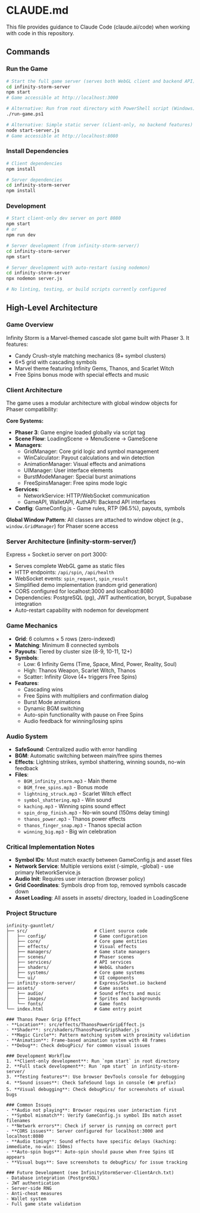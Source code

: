 # CLAUDE.md

This file provides guidance to Claude Code (claude.ai/code) when working with code in this repository.

## Commands

### Run the Game
```bash
# Start the full game server (serves both WebGL client and backend API)
cd infinity-storm-server
npm start
# Game accessible at http://localhost:3000

# Alternative: Run from root directory with PowerShell script (Windows)
./run-game.ps1

# Alternative: Simple static server (client-only, no backend features)
node start-server.js
# Game accessible at http://localhost:8080
```

### Install Dependencies
```bash
# Client dependencies
npm install

# Server dependencies
cd infinity-storm-server
npm install
```

### Development
```bash
# Start client-only dev server on port 8080
npm start
# or
npm run dev

# Server development (from infinity-storm-server/)
cd infinity-storm-server
npm start

# Server development with auto-restart (using nodemon)
cd infinity-storm-server
npx nodemon server.js

# No linting, testing, or build scripts currently configured
```

## High-Level Architecture

### Game Overview
Infinity Storm is a Marvel-themed cascade slot game built with Phaser 3. It features:
- Candy Crush-style matching mechanics (8+ symbol clusters)
- 6×5 grid with cascading symbols
- Marvel theme featuring Infinity Gems, Thanos, and Scarlet Witch
- Free Spins bonus mode with special effects and music

### Client Architecture
The game uses a modular architecture with global window objects for Phaser compatibility:

**Core Systems:**
- **Phaser 3**: Game engine loaded globally via script tag
- **Scene Flow**: LoadingScene → MenuScene → GameScene
- **Managers**: 
  - GridManager: Core grid logic and symbol management
  - WinCalculator: Payout calculations and win detection
  - AnimationManager: Visual effects and animations
  - UIManager: User interface elements
  - BurstModeManager: Special burst animations
  - FreeSpinsManager: Free spins mode logic
- **Services**: 
  - NetworkService: HTTP/WebSocket communication
  - GameAPI, WalletAPI, AuthAPI: Backend API interfaces
- **Config**: GameConfig.js - Game rules, RTP (96.5%), payouts, symbols

**Global Window Pattern**: All classes are attached to window object (e.g., `window.GridManager`) for Phaser scene access

### Server Architecture (infinity-storm-server/)
Express + Socket.io server on port 3000:
- Serves complete WebGL game as static files
- HTTP endpoints: `/api/spin`, `/api/health`
- WebSocket events: `spin_request`, `spin_result`
- Simplified demo implementation (random grid generation)
- CORS configured for localhost:3000 and localhost:8080
- Dependencies: PostgreSQL (pg), JWT authentication, bcrypt, Supabase integration
- Auto-restart capability with nodemon for development

### Game Mechanics
- **Grid**: 6 columns × 5 rows (zero-indexed)
- **Matching**: Minimum 8 connected symbols
- **Payouts**: Tiered by cluster size (8-9, 10-11, 12+)
- **Symbols**:
  - Low: 6 Infinity Gems (Time, Space, Mind, Power, Reality, Soul)
  - High: Thanos Weapon, Scarlet Witch, Thanos
  - Scatter: Infinity Glove (4+ triggers Free Spins)
- **Features**: 
  - Cascading wins
  - Free Spins with multipliers and confirmation dialog
  - Burst Mode animations
  - Dynamic BGM switching
  - Auto-spin functionality with pause on Free Spins
  - Audio feedback for winning/losing spins

### Audio System
- **SafeSound**: Centralized audio with error handling
- **BGM**: Automatic switching between main/free spins themes
- **Effects**: Lightning strikes, symbol shattering, winning sounds, no-win feedback
- **Files**:
  - `BGM_infinity_storm.mp3` - Main theme
  - `BGM_free_spins.mp3` - Bonus mode
  - `lightning_struck.mp3` - Scarlet Witch effect
  - `symbol_shattering.mp3` - Win sound
  - `kaching.mp3` - Winning spins sound effect
  - `spin_drop_finish.mp3` - No-win sound (150ms delay timing)
  - `thanos_power.mp3` - Thanos power effects
  - `thanos_finger_snap.mp3` - Thanos special action
  - `winning_big.mp3` - Big win celebration

### Critical Implementation Notes
- **Symbol IDs**: Must match exactly between GameConfig.js and asset files
- **Network Service**: Multiple versions exist (-simple, -global) - use primary NetworkService.js
- **Audio Init**: Requires user interaction (browser policy)
- **Grid Coordinates**: Symbols drop from top, removed symbols cascade down
- **Asset Loading**: All assets in assets/ directory, loaded in LoadingScene

### Project Structure
```
infinity-gauntlet/
├── src/                         # Client source code
│   ├── config/                  # Game configuration
│   ├── core/                    # Core game entities
│   ├── effects/                 # Visual effects
│   ├── managers/                # Game state managers
│   ├── scenes/                  # Phaser scenes
│   ├── services/                # API services
│   ├── shaders/                 # WebGL shaders
│   ├── systems/                 # Core game systems
│   └── ui/                      # UI components
├── infinity-storm-server/       # Express/Socket.io backend
├── assets/                      # Game assets
│   ├── audio/                   # Sound effects and music
│   ├── images/                  # Sprites and backgrounds
│   └── fonts/                   # Game fonts
└── index.html                   # Game entry point

### Thanos Power Grip Effect
- **Location**: src/effects/ThanosPowerGripEffect.js
- **Shader**: src/shaders/ThanosPowerGripShader.js
- **Magic Circle**: Pattern matching system with proximity validation
- **Animation**: Frame-based animation system with 48 frames
- **Debug**: Check debugPics/ for common visual issues

### Development Workflow
1. **Client-only development**: Run `npm start` in root directory
2. **Full stack development**: Run `npm start` in infinity-storm-server/
3. **Testing features**: Use browser DevTools console for debugging
4. **Sound issues**: Check SafeSound logs in console (🔊 prefix)
5. **Visual debugging**: Check debugPics/ for screenshots of visual bugs

### Common Issues
- **Audio not playing**: Browser requires user interaction first
- **Symbol mismatch**: Verify GameConfig.js symbol IDs match asset filenames
- **Network errors**: Check if server is running on correct port
- **CORS issues**: Server configured for localhost:3000 and localhost:8080
- **Audio timing**: Sound effects have specific delays (kaching: immediate, no-win: 150ms)
- **Auto-spin bugs**: Auto-spin should pause when Free Spins UI appears
- **Visual bugs**: Save screenshots to debugPics/ for issue tracking

### Future Development (see InfinityStormServer-ClientArch.txt)
- Database integration (PostgreSQL)
- JWT authentication
- Server-side RNG
- Anti-cheat measures
- Wallet system
- Full game state validation